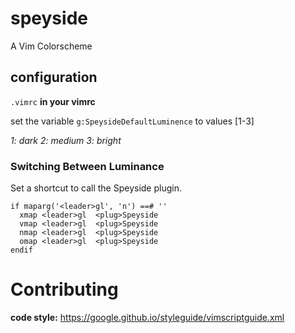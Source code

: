 # speyside
A Vim Colorscheme

## configuration

```.vimrc```
__in your vimrc__

set the variable `g:SpeysideDefaultLuminence` to values [1-3]

*1: dark*
*2: medium*
*3: bright*

### Switching Between Luminance

Set a shortcut to call the Speyside plugin.
```
if maparg('<leader>gl', 'n') ==# ''
  xmap <leader>gl  <plug>Speyside
  vmap <leader>gl  <plug>Speyside
  nmap <leader>gl  <plug>Speyside
  omap <leader>gl  <plug>Speyside
endif
```
# Contributing
**code style:** https://google.github.io/styleguide/vimscriptguide.xml
